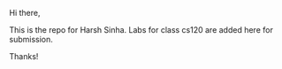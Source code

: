 Hi there,

This is the repo for Harsh Sinha.
Labs for class cs120 are added here for submission.

Thanks!

